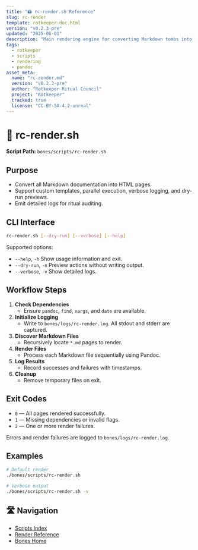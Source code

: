 ```yaml
---
title: "🖨️ rc-render.sh Reference"
slug: rc-render
template: rotkeeper-doc.html
version: "v0.2.3-pre"
updated: "2025-06-01"
description: "Main rendering engine for converting Markdown tombs into HTML using Pandoc and custom templates."
tags:
  - rotkeeper
  - scripts
  - rendering
  - pandoc
asset_meta:
  name: "rc-render.md"
  version: "v0.2.3-pre"
  author: "Rotkeeper Ritual Council"
  project: "Rotkeeper"
  tracked: true
  license: "CC-BY-SA-4.2-unreal"
---
```


<!--
🎨 Sora Prompt:
"A cryptic ritual hall illuminated by rows of glowing <code>pandoc</code> invocations, candles flickering on terminal screens, as rc-render.sh weaves Markdown into spectral HTML pages."
-->
<!-- Begin Ritual Script Documentation -->

# 🎨 rc-render.sh

<!-- The sacred rite of tomb rendering -->
**Script Path:** `bones/scripts/rc-render.sh`

## Purpose
<!-- Core objectives of rc-render.sh -->
- Convert all Markdown documentation into HTML pages.
- Support custom templates, parallel execution, verbose logging, and dry-run previews.
- Emit detailed logs for ritual auditing.

## CLI Interface
<!-- How to invoke the rendering ceremony -->
```bash
rc-render.sh [--dry-run] [--verbose] [--help]
```

Supported options:
- `--help`, `-h`
  Show usage information and exit.
- `--dry-run`, `-n`
  Preview actions without writing output.
- `--verbose`, `-v`
  Show detailed logs.

## Workflow Steps
<!-- Sequential rites performed by the script -->
1. **Check Dependencies**
   - Ensure `pandoc`, `find`, `xargs`, and `date` are available.
2. **Initialize Logging**
   - Write to `bones/logs/rc-render.log`. All stdout and stderr are captured.
3. **Discover Markdown Files**
   - Recursively locate `*.md` pages to render.
4. **Render Files**
   - Process each Markdown file sequentially using Pandoc.
5. **Log Results**
   - Record successes and failures with timestamps.
6. **Cleanup**
   - Remove temporary files on exit.

## Exit Codes
<!-- Symbolic outcomes of incantation -->
- `0` — All pages rendered successfully.
- `1` — Missing dependencies or invalid flags.
- `2` — One or more render failures.

Errors and render failures are logged to `bones/logs/rc-render.log`.

## Examples
<!-- Sample invocations for celebratory rites -->
```bash
# Default render
./bones/scripts/rc-render.sh

# Verbose output
./bones/scripts/rc-render.sh -v
```

## 🛣️ Navigation
<!-- Quick navigation links -->
- [Scripts Index](scripts/index.html)
- [Render Reference](scripts/rc-render.html)
- [Bones Home](index.html)

<!--
Limerick 1:
A chorus of pandoc calls in sync,
rc-render fills each HTML link.
With logs signed in time,
And parallel rhyme,
It crafts each tomb page in a blink.

Limerick 2:
In Markdown crypts of silent gloom,
rc-render breathes each page to bloom.
It logs every start,
And edges apart,
Leaving no page in pending doom.
-->